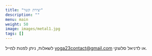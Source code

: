```yaml
---
title: "יצירת קשר"
description: ""
menu: main
weight: 50
image: images/metal1.jpg
tags: []
---
```


לשאלות, ניתן לפנות למייל [yoga23contact@gmail.com](mailto:yoga23contact@gmail.com) או לדניאל סלוצקי.
